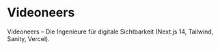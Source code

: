 # Videoneers
Videoneers – Die Ingenieure für digitale Sichtbarkeit (Next.js 14, Tailwind, Sanity, Vercel).
